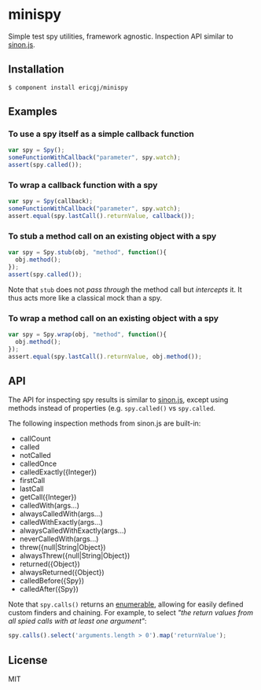 
# minispy

  Simple test spy utilities, framework agnostic.
  Inspection API similar to [sinon.js][a].

## Installation

    $ component install ericgj/minispy

## Examples

###  To use a spy itself as a simple callback function

  ```javascript
  var spy = Spy();
  someFunctionWithCallback("parameter", spy.watch);
  assert(spy.called());
  ```

###  To wrap a callback function with a spy

  ```javascript
  var spy = Spy(callback);
  someFunctionWithCallback("parameter", spy.watch);
  assert.equal(spy.lastCall().returnValue, callback());
  ```

###  To stub a method call on an existing object with a spy

  ```javascript
  var spy = Spy.stub(obj, "method", function(){
    obj.method();
  });
  assert(spy.called());
  ```

Note that `stub` does not _pass through_ the method call but _intercepts_ it. 
It thus acts more like a classical mock than a spy.


###  To wrap a method call on an existing object with a spy

  ```javascript
  var spy = Spy.wrap(obj, "method", function(){
    obj.method();
  });
  assert.equal(spy.lastCall().returnValue, obj.method());
  ```

## API

The API for inspecting spy results is similar to [sinon.js][a],
except using methods instead of properties (e.g. `spy.called()` vs 
`spy.called`.

The following inspection methods from sinon.js are built-in:

  - callCount
  - called
  - notCalled
  - calledOnce
  - calledExactly({Integer})
  - firstCall
  - lastCall
  - getCall({Integer})
  - calledWith(args...)
  - alwaysCalledWith(args...)
  - calledWithExactly(args...)
  - alwaysCalledWithExactly(args...)
  - neverCalledWith(args...)
  - threw({null|String|Object})
  - alwaysThrew({null|String|Object})
  - returned({Object})
  - alwaysReturned({Object})
  - calledBefore({Spy})
  - calledAfter({Spy})

Note that `spy.calls()` returns an [enumerable][b], allowing for 
easily defined custom finders and chaining. For example, to select 
_"the return values from all spied calls with at least one argument"_:

  ```javascript
  spy.calls().select('arguments.length > 0').map('returnValue');
  ```

## License

  MIT

[a]: http://sinonjs.org/docs/#spies
[b]: https://github.com/component/enumerable

